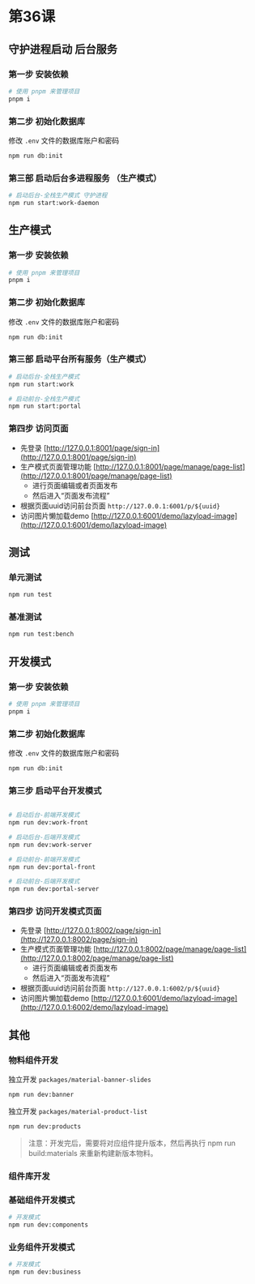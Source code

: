 # 第36课

## 守护进程启动 后台服务

### 第一步 安装依赖

```sh
# 使用 pnpm 来管理项目
pnpm i
```

### 第二步 初始化数据库

修改 `.env` 文件的数据库账户和密码

```sh
npm run db:init
```


### 第三部 启动后台多进程服务 （生产模式）

```sh
# 启动后台-全栈生产模式 守护进程
npm run start:work-daemon
``` 


## 生产模式

### 第一步 安装依赖

```sh
# 使用 pnpm 来管理项目
pnpm i
```

### 第二步 初始化数据库

修改 `.env` 文件的数据库账户和密码

```sh
npm run db:init
```


### 第三部 启动平台所有服务（生产模式）

```sh
# 启动后台-全栈生产模式
npm run start:work
```
```sh
# 启动前台-全栈生产模式
npm run start:portal
```


### 第四步 访问页面

- 先登录 [http://127.0.0.1:8001/page/sign-in](http://127.0.0.1:8001/page/sign-in)
- 生产模式页面管理功能 [http://127.0.0.1:8001/page/manage/page-list](http://127.0.0.1:8001/page/manage/page-list)
  - 进行页面编辑或者页面发布
  - 然后进入“页面发布流程”
- 根据页面uuid访问前台页面  `http://127.0.0.1:6001/p/${uuid}`
- 访问图片懒加载demo  [http://127.0.0.1:6001/demo/lazyload-image](http://127.0.0.1:6001/demo/lazyload-image)


## 测试

### 单元测试

```sh
npm run test
```

### 基准测试

```sh
npm run test:bench
```

## 开发模式

### 第一步 安装依赖

```sh
# 使用 pnpm 来管理项目
pnpm i
```


### 第二步 初始化数据库

修改 `.env` 文件的数据库账户和密码

```sh
npm run db:init
```

### 第三步 启动平台开发模式


```sh

# 启动后台-前端开发模式
npm run dev:work-front

# 启动后台-后端开发模式
npm run dev:work-server

# 启动前台-前端开发模式
npm run dev:portal-front

# 启动前台-后端开发模式
npm run dev:portal-server

```


### 第四步 访问开发模式页面

- 先登录 [http://127.0.0.1:8002/page/sign-in](http://127.0.0.1:8002/page/sign-in)
- 生产模式页面管理功能 [http://127.0.0.1:8002/page/manage/page-list](http://127.0.0.1:8002/page/manage/page-list)
  - 进行页面编辑或者页面发布
  - 然后进入“页面发布流程”
- 根据页面uuid访问前台页面  `http://127.0.0.1:6002/p/${uuid}`
- 访问图片懒加载demo  [http://127.0.0.1:6001/demo/lazyload-image](http://127.0.0.1:6002/demo/lazyload-image)


## 其他

### 物料组件开发


独立开发 `packages/material-banner-slides`

```sh
npm run dev:banner
```


独立开发 `packages/material-product-list`
```sh
npm run dev:products
```

> 注意：开发完后，需要将对应组件提升版本，然后再执行 npm run build:materials 来重新构建新版本物料。


### 组件库开发

### 基础组件开发模式

```sh
# 开发模式
npm run dev:components
```

### 业务组件开发模式

```sh
# 开发模式
npm run dev:business
```


 